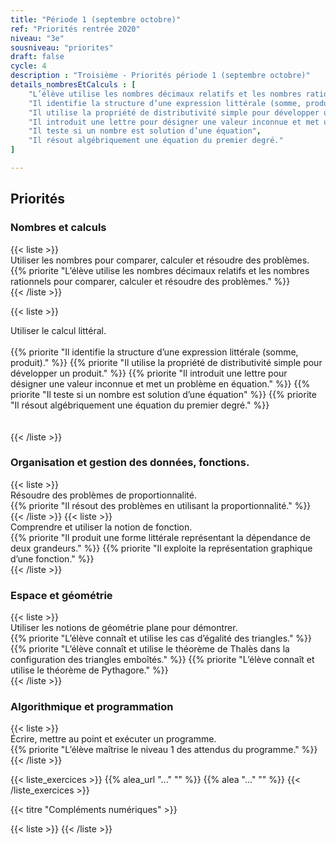 ```yaml
---
title: "Période 1 (septembre octobre)"
ref: "Priorités rentrée 2020"
niveau: "3e"
sousniveau: "priorites"
draft: false
cycle: 4
description : "Troisième - Priorités période 1 (septembre octobre)"
details_nombresEtCalculs : [
	"L’élève utilise les nombres décimaux relatifs et les nombres rationnels pour comparer, calculer et résoudre des problèmes.",
	"Il identifie la structure d’une expression littérale (somme, produit).",
	"Il utilise la propriété de distributivité simple pour développer un produit.",
	"Il introduit une lettre pour désigner une valeur inconnue et met un problème en équation.",
	"Il teste si un nombre est solution d’une équation",
	"Il résout algébriquement une équation du premier degré."
]

---
```


<h2 class="ui horizontal divider header">Priorités</h2>

<h3 class="ui horizontal divider header">Nombres et calculs</h3>
{{< liste >}}
	<div class="item">
		<i class="large black chevron circle right icon"></i> <div class="header content"> Utiliser les nombres pour comparer, calculer et résoudre des problèmes.</div>	
		<div class="ui middle aligned animated selection divided list">
			{{% priorite "L’élève utilise les nombres décimaux relatifs et les nombres rationnels pour comparer, calculer et résoudre des problèmes." %}}
		</div>	
	</div>	
{{< /liste >}}

{{< liste >}}
	<div class="item">
		<i class="large black chevron circle right icon"></i> <div class="header content"> Utiliser le calcul littéral.</div>	
		<div class="ui middle aligned animated selection divided list">
			{{% priorite "Il identifie la structure d’une expression littérale (somme, produit)." %}}
			{{% priorite "Il utilise la propriété de distributivité simple pour développer un produit." %}}
			{{% priorite "Il introduit une lettre pour désigner une valeur inconnue et met un problème en équation." %}}
			{{% priorite "Il teste si un nombre est solution d’une équation" %}}
			{{% priorite "Il résout algébriquement une équation du premier degré." %}}
		</div>	
	</div>	
{{< /liste >}}

<h3 class="ui horizontal divider header">Organisation et gestion des données, fonctions.</h3>
{{< liste >}}
	<div class="item">
		<i class="large black chevron circle right icon"></i> <div class="header content"> Résoudre des problèmes de proportionnalité.</div>	
		<div class="ui middle aligned animated selection divided list">
			{{% priorite "Il résout des problèmes en utilisant la proportionnalité." %}}
		</div>	
	</div>	
{{< /liste >}}
{{< liste >}}
	<div class="item">
		<i class="large black chevron circle right icon"></i> <div class="header content"> Comprendre et utiliser la notion de fonction.</div>	
		<div class="ui middle aligned animated selection divided list">
			{{% priorite "Il produit une forme littérale représentant la dépendance de deux grandeurs." %}}
			{{% priorite "Il exploite la représentation graphique d’une fonction." %}}
		</div>	
	</div>	
{{< /liste >}}

<h3 class="ui horizontal divider header">Espace et géométrie</h3>
{{< liste >}}
	<div class="item">
		<i class="large black chevron circle right icon"></i> <div class="header content"> Utiliser les notions de géométrie plane pour démontrer.</div>	
		<div class="ui middle aligned animated selection divided list">
			{{% priorite "L’élève connaît et utilise les cas d’égalité des triangles." %}}
			{{% priorite "L’élève connaît et utilise le théorème de Thalès dans la configuration des triangles emboîtés." %}}
			{{% priorite "L’élève connaît et utilise le théorème de Pythagore." %}}
		</div>	
	</div>	
{{< /liste >}}

<h3 class="ui horizontal divider header">Algorithmique et programmation</h3>
{{< liste >}}
	<div class="item">
		<i class="large black chevron circle right icon"></i> <div class="header content">Écrire, mettre au point et exécuter un programme.</div>	
		<div class="ui middle aligned animated selection divided list">
			{{% priorite "L’élève maîtrise le niveau 1 des attendus du programme." %}}
		</div>	
	</div>	
{{< /liste >}}

{{< liste_exercices >}}
	{{% alea_url "..." "" %}}
	{{% alea "..." "" %}}
{{< /liste_exercices >}}



{{< titre "Compléments numériques" >}}

{{< liste >}}
{{< /liste >}}
